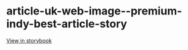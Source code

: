 # article-uk-web-image--premium-indy-best-article-story

[View in storybook](https://raw.githack.com/Independent-Digital-News-and-Media-Ltd/indy-pwamp-sb/PR-1837-sb/index.html?path=/story/article-uk-web-image--premium-indy-best-article-story)